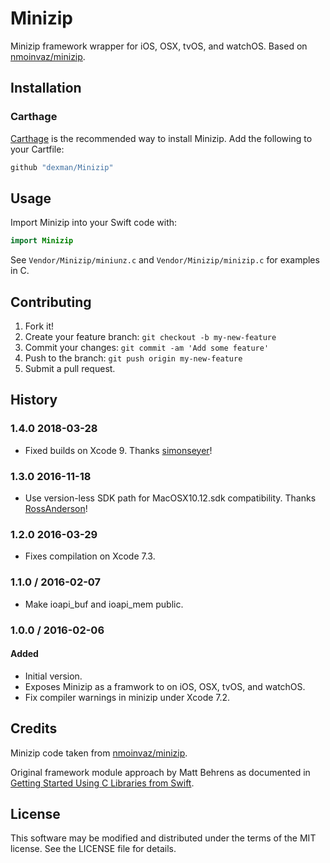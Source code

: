 # Minizip

Minizip framework wrapper for iOS, OSX, tvOS, and watchOS. Based on [nmoinvaz/minizip](https://github.com/nmoinvaz/minizip).

## Installation

### Carthage

[Carthage](https://github.com/carthage/carthage) is the recommended way to install Minizip. Add the following to your Cartfile:

```ruby
github "dexman/Minizip"
```

## Usage

Import Minizip into your Swift code with:

```swift
import Minizip
```

See `Vendor/Minizip/miniunz.c` and `Vendor/Minizip/minizip.c` for examples in C.

## Contributing

1. Fork it!
2. Create your feature branch: `git checkout -b my-new-feature`
3. Commit your changes: `git commit -am 'Add some feature'`
4. Push to the branch: `git push origin my-new-feature`
5. Submit a pull request.

## History

### 1.4.0 2018-03-28
- Fixed builds on Xcode 9. Thanks [simonseyer](https://github.com/simonseyer)!

### 1.3.0 2016-11-18
- Use version-less SDK path for MacOSX10.12.sdk compatibility. Thanks [RossAnderson](https://github.com/RossAnderson)!

### 1.2.0 2016-03-29
- Fixes compilation on Xcode 7.3.

### 1.1.0 / 2016-02-07
- Make ioapi_buf and ioapi_mem public.

### 1.0.0 / 2016-02-06
#### Added
- Initial version.
- Exposes Minizip as a framwork to on iOS, OSX, tvOS, and watchOS.
- Fix compiler warnings in minizip under Xcode 7.2.

## Credits

Minizip code taken from [nmoinvaz/minizip](https://github.com/nmoinvaz/minizip).

Original framework module approach by Matt Behrens as documented in [Getting Started Using C Libraries from Swift](https://spin.atomicobject.com/2015/02/23/c-libraries-swift/).

## License

This software may be modified and distributed under the terms of the MIT license. See the LICENSE file for details.

